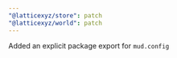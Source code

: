 ```yaml
---
"@latticexyz/store": patch
"@latticexyz/world": patch
---
```


Added an explicit package export for `mud.config`

